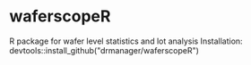 # waferscopeR
R package for wafer level statistics and lot analysis
Installation: devtools::install_github("drmanager/waferscopeR")
